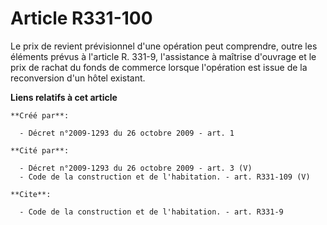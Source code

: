# Article R331-100

Le prix de revient prévisionnel d'une opération peut comprendre, outre les éléments prévus à l'article R. 331-9, l'assistance
à maîtrise d'ouvrage et le prix de rachat du fonds de commerce lorsque l'opération est issue de la reconversion d'un hôtel
existant.

**Liens relatifs à cet article**

	**Créé par**:

	  - Décret n°2009-1293 du 26 octobre 2009 - art. 1

	**Cité par**:

	  - Décret n°2009-1293 du 26 octobre 2009 - art. 3 (V)
	  - Code de la construction et de l'habitation. - art. R331-109 (V)

	**Cite**:

	  - Code de la construction et de l'habitation. - art. R331-9
